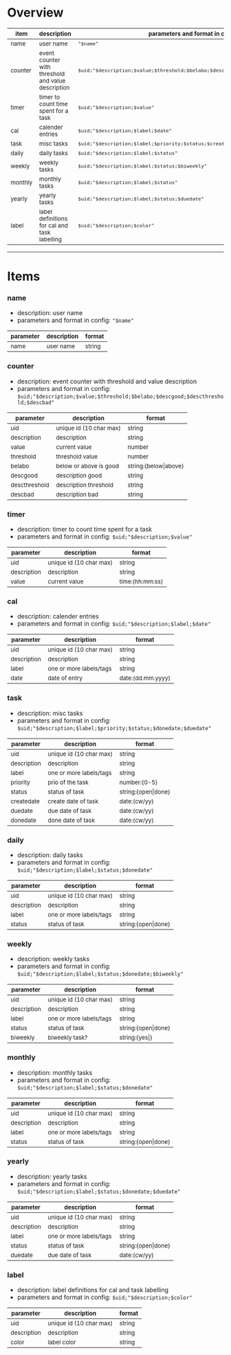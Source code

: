 # Overview

| <sub>item    | <sub>description                                        | <sub>parameters and format in config                                                   |
|--------------|---------------------------------------------------------|----------------------------------------------------------------------------------------|
| <sub>name    | <sub>user name                                          | <sub>`"$name"`                                                                         |
| <sub>counter | <sub>event counter with threshold and value description | <sub>`$uid;"$description;$value;$threshold;$belabo;$descgood;$descthreshold;$descbad"` |
| <sub>timer   | <sub>timer to count time spent for a task               | <sub>`$uid;"$description;$value"`                                                      |
| <sub>cal     | <sub>calender entries                                   | <sub>`$uid;"$description;$label;$date"`                                                |
| <sub>task    | <sub>misc tasks                                         | <sub>`$uid;"$description;$label;$priority;$status;$createdate;$duedate;$donedate"`     |
| <sub>daily   | <sub>daily tasks                                        | <sub>`$uid;"$description;$label;$status"`                                              |
| <sub>weekly  | <sub>weekly tasks                                       | <sub>`$uid;"$description;$label;$status;$biweekly"`                                    |
| <sub>monthly | <sub>monthly tasks                                      | <sub>`$uid;"$description;$label;$status"`                                              |
| <sub>yearly  | <sub>yearly tasks                                       | <sub>`$uid;"$description;$label;$status;$duedate"`                                     |
| <sub>label   | <sub>label definitions for cal and task labelling       | <sub>`$uid;"$description;$color"`                                                      |

***

# Items

### name

- description: user name
- parameters and format in config: `"$name"`

| <sub>parameter | <sub>description | <sub>format |
|----------------|------------------|-------------|
| <sub>name      | <sub>user name   | <sub>string |

### counter

- description: event counter with threshold and value description
- parameters and format in config: `$uid;"$description;$value;$threshold;$belabo;$descgood;$descthreshold;$descbad"`

| <sub>parameter     | <sub>description             | <sub>format                |
|--------------------|------------------------------|----------------------------|
| <sub>uid           | <sub>unique id (10 char max) | <sub>string                |
| <sub>description   | <sub>description             | <sub>string                |
| <sub>value         | <sub>current value           | <sub>number                |
| <sub>threshold     | <sub>threshold value         | <sub>number                |
| <sub>belabo        | <sub>below or above is good  | <sub>string:{below\|above} |
| <sub>descgood      | <sub>description good        | <sub>string                |
| <sub>descthreshold | <sub>description threshold   | <sub>string                |
| <sub>descbad       | <sub>description bad         | <sub>string                |

### timer

- description: timer to count time spent for a task
- parameters and format in config: `$uid;"$description;$value"`

| <sub>parameter   | <sub>description             | <sub>format          |
|------------------|------------------------------|----------------------|
| <sub>uid         | <sub>unique id (10 char max) | <sub>string          |
| <sub>description | <sub>description             | <sub>string          |
| <sub>value       | <sub>current value           | <sub>time:(hh:mm:ss) |

### cal

- description: calender entries
- parameters and format in config: `$uid;"$description;$label;$date"`

| <sub>parameter   | <sub>description             | <sub>format            |
|------------------|------------------------------|------------------------|
| <sub>uid         | <sub>unique id (10 char max) | <sub>string            |
| <sub>description | <sub>description             | <sub>string            |
| <sub>label       | <sub>one or more labels/tags | <sub>string            |
| <sub>date        | <sub>date of entry           | <sub>date:(dd.mm.yyyy) |

### task

- description: misc tasks
- parameters and format in config: `$uid;"$description;$label;$priority;$status;$donedate;$duedate"`

| <sub>parameter   | <sub>description             | <sub>format              |
|------------------|------------------------------|--------------------------|
| <sub>uid         | <sub>unique id (10 char max) | <sub>string              |
| <sub>description | <sub>description             | <sub>string              |
| <sub>label       | <sub>one or more labels/tags | <sub>string              |
| <sub>priority    | <sub>prio of the task        | <sub>number:{0-5}        |
| <sub>status      | <sub>status of task          | <sub>string:{open\|done} |
| <sub>createdate  | <sub>create date of task     | <sub>date:(cw/yy)        |
| <sub>duedate     | <sub>due date of task        | <sub>date:(cw/yy)        |
| <sub>donedate    | <sub>done date of task       | <sub>date:(cw/yy)        |

### daily

- description: daily tasks
- parameters and format in config: `$uid;"$description;$label;$status;$donedate"`

| <sub>parameter   | <sub>description             | <sub>format              |
|------------------|------------------------------|--------------------------|
| <sub>uid         | <sub>unique id (10 char max) | <sub>string              |
| <sub>description | <sub>description             | <sub>string              |
| <sub>label       | <sub>one or more labels/tags | <sub>string              |
| <sub>status      | <sub>status of task          | <sub>string:{open\|done} |

### weekly

- description: weekly tasks
- parameters and format in config: `$uid;"$description;$label;$status;$donedate;$biweekly"`

| <sub>parameter   | <sub>description             | <sub>format              |
|------------------|------------------------------|--------------------------|
| <sub>uid         | <sub>unique id (10 char max) | <sub>string              |
| <sub>description | <sub>description             | <sub>string              |
| <sub>label       | <sub>one or more labels/tags | <sub>string              |
| <sub>status      | <sub>status of task          | <sub>string:{open\|done} |
| <sub>biweekly    | <sub>biweekly task?          | <sub>string:{yes\|}      |

### monthly

- description: monthly tasks
- parameters and format in config: `$uid;"$description;$label;$status;$donedate"`

| <sub>parameter   | <sub>description             | <sub>format              |
|------------------|------------------------------|--------------------------|
| <sub>uid         | <sub>unique id (10 char max) | <sub>string              |
| <sub>description | <sub>description             | <sub>string              |
| <sub>label       | <sub>one or more labels/tags | <sub>string              |
| <sub>status      | <sub>status of task          | <sub>string:{open\|done} |

### yearly

- description: yearly tasks
- parameters and format in config: `$uid;"$description;$label;$status;$donedate;$duedate"`

| <sub>parameter   | <sub>description             | <sub>format              |
|------------------|------------------------------|--------------------------|
| <sub>uid         | <sub>unique id (10 char max) | <sub>string              |
| <sub>description | <sub>description             | <sub>string              |
| <sub>label       | <sub>one or more labels/tags | <sub>string              |
| <sub>status      | <sub>status of task          | <sub>string:{open\|done} |
| <sub>duedate     | <sub>due date of task        | <sub>date:(cw/yy)        |

### label

- description: label definitions for cal and task labelling
- parameters and format in config: `$uid;"$description;$color"`

| <sub>parameter     | <sub>description             | <sub>format                |
|--------------------|------------------------------|----------------------------|
| <sub>uid           | <sub>unique id (10 char max) | <sub>string                |
| <sub>description   | <sub>description             | <sub>string                |
| <sub>color         | <sub>label color             | <sub>string                |
